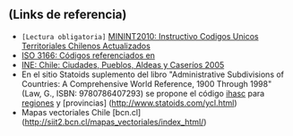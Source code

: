 ##  (Links de referencia)

* `[Lectura obligatoria]` [MININT2010: Instructivo Codigos Unicos Territoriales Chilenos Actualizados](http://www.sinim.cl/archivos/centro_descargas/modificacion_instructivo_pres_codigos.pdf)
* [ISO 3166: Códigos referenciados en ](https://www.iso.org/obp/ui/#iso:code:3166:CL)
* [INE: Chile: Ciudades, Pueblos, Aldeas y Caseríos 2005](http://www.ine.cl/canales/chile_estadistico/demografia_y_vitales/demografia/pdf/cdpubaldcasjunio2005.zip)
* En el sitio Statoids suplemento del libro "Administrative Subdivisions of Countries: A Comprehensive World Reference, 1900 Through 1998" (Law, G., ISBN: 9780786407293) se propone el código [ihasc](http://www.statoids.com/ihasc.html) para [regiones](http://www.statoids.com/ucl.html) y [provincias] (http://www.statoids.com/ycl.html)
* Mapas vectoriales Chile [bcn.cl] (http://siit2.bcn.cl/mapas_vectoriales/index_html/)